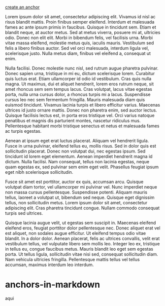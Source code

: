 [create an anchor](#anchors-in-markdown)




Lorem ipsum dolor sit amet, consectetur adipiscing elit. Vivamus id nisl ac risus blandit mattis. Proin finibus semper eleifend. Interdum et malesuada fames ac ante ipsum primis in faucibus. Quisque in tincidunt sem. Etiam et blandit neque, at auctor metus. Sed at metus viverra, posuere mi at, ultricies odio. Donec non elit elit. Morbi in bibendum felis, vel facilisis urna. Morbi vitae massa eleifend, molestie metus quis, iaculis mauris. Vestibulum sed felis a libero finibus auctor. Sed vel orci malesuada, interdum ligula vel, scelerisque justo. Nulla metus diam, finibus vel eleifend a, consequat ut enim.

Nulla facilisi. Donec molestie nunc nisl, sed rutrum augue pharetra pulvinar. Donec sapien urna, tristique in mi eu, dictum scelerisque lorem. Curabitur quis luctus erat. Etiam ullamcorper id odio id vestibulum. Cras quis nulla magna. Ut maximus, dui et aliquet hendrerit, lorem eros rutrum neque, sit amet rhoncus sem sem tempus lacus. Cras volutpat, lacus vitae egestas porta, nulla urna cursus dolor, a rhoncus turpis mi a lacus. Suspendisse cursus leo nec sem fermentum fringilla. Mauris malesuada diam quis euismod tincidunt. Vivamus lacinia turpis et libero efficitur varius. Maecenas ultrices id justo ornare mattis. Donec non pharetra enim, sed auctor lectus. Quisque facilisis lectus est, in porta eros tristique vel. Orci varius natoque penatibus et magnis dis parturient montes, nascetur ridiculus mus. Pellentesque habitant morbi tristique senectus et netus et malesuada fames ac turpis egestas.

Aenean at ipsum eget erat luctus placerat. Aliquam vel hendrerit ligula. Fusce in urna pulvinar, eleifend tellus eu, mollis risus. Sed in dolor quis est sollicitudin placerat. Donec non volutpat dui, nec egestas ipsum. Sed tincidunt id lorem eget elementum. Aenean imperdiet hendrerit magna id dictum. Nulla facilisi. Nam consequat, tellus non lacinia egestas, neque quam egestas ex, sed pulvinar sem enim eget velit. Phasellus feugiat ipsum eget nibh scelerisque sollicitudin.

Fusce sit amet est porttitor, auctor ex quis, accumsan arcu. Quisque volutpat diam tortor, vel ullamcorper mi pulvinar vel. Nunc imperdiet neque non massa cursus pellentesque. Suspendisse potenti. Aliquam mauris tellus, laoreet a volutpat ut, bibendum sed neque. Quisque eget dignissim tellus, non sollicitudin metus. Lorem ipsum dolor sit amet, consectetur adipiscing elit. Cras pharetra tincidunt congue. Nullam commodo consequat turpis sed ultrices.

Quisque lacinia augue velit, ut egestas sem suscipit in. Maecenas eleifend eleifend eros, feugiat porttitor dolor pellentesque nec. Donec aliquet erat vel est aliquet, non sodales augue efficitur. Ut eleifend tempus odio vitae blandit. In a dolor dolor. Aenean placerat, felis ac ultrices convallis, velit erat vestibulum tellus, vel vulputate libero sem mollis leo. Integer leo ex, tristique in tellus eu, congue faucibus metus. Mauris blandit leo eget sem egestas porta. Ut tellus ligula, sollicitudin vitae nisi sed, consequat sollicitudin diam. Nam vehicula ultricies fringilla. Pellentesque mattis tellus vel tellus accumsan, maximus interdum leo interdum. 



# anchors-in-markdown

aqui
